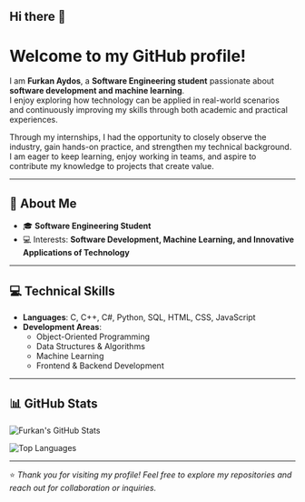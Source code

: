 ## Hi there 👋

# Welcome to my GitHub profile!  

I am **Furkan Aydos**, a **Software Engineering student** passionate about **software development and machine learning**.  
I enjoy exploring how technology can be applied in real-world scenarios and continuously improving my skills through both academic and practical experiences.  

Through my internships, I had the opportunity to closely observe the industry, gain hands-on practice, and strengthen my technical background.  
I am eager to keep learning, enjoy working in teams, and aspire to contribute my knowledge to projects that create value.  

---

## 🚀 About Me  

- 🎓 **Software Engineering Student**  
- 💻 Interests: **Software Development, Machine Learning, and Innovative Applications of Technology**  

---

## 💻 Technical Skills  

- **Languages**: C, C++, C#, Python, SQL, HTML, CSS, JavaScript  
- **Development Areas**:  
  - Object-Oriented Programming  
  - Data Structures & Algorithms  
  - Machine Learning  
  - Frontend & Backend Development  

---

## 📊 GitHub Stats  

![Furkan's GitHub Stats](https://github-readme-stats.vercel.app/api?username=furkanaydos&show_icons=true&theme=radical)  

![Top Languages](https://github-readme-stats.vercel.app/api/top-langs/?username=furkanaydos&layout=compact&theme=radical)  

---

⭐️ *Thank you for visiting my profile! Feel free to explore my repositories and reach out for collaboration or inquiries.*  
